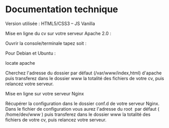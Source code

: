 # Documentation technique

Version utilisée : HTML5/CSS3 – JS Vanilla





Mise en ligne du cv sur votre serveur Apache 2.0 : 

Ouvrir la console/terminale tapez soit :

Pour Debian et Ubuntu :

locate apache

Cherchez l'adresse du dossier par défaut (/var/www/index,html) d'apache puis transferez dans le dossier www la totalité des fichiers de votre cv, puis relancez votre serveur.


Mise en ligne sur votre serveur Nginx



Récupérer la configuration dans le dossier conf.d de votre serveur Nginx. Dans le fichier de configuration vous aurez l'adresse du root  par défaut ( /home/dev/www ) puis transferez dans le dossier www la totalité des fichiers de votre cv, puis relancez votre serveur.

